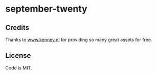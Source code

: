 # september-twenty

## Credits

Thanks to www.kenney.nl for providing so many great assets for free. 

## License

Code is MIT. 
